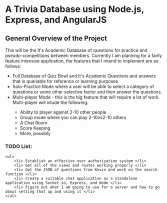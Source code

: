 # A Trivia Database using Node.js, Express, and AngularJS


## General Overview of the Project

This will be the It's Academic Database of questions for practice
and pseudo-competitions between members. Currently I am planning 
for a fairly feature intensive application, the features that I 
intend to implement are as follows:
	<ul>
		<li> Full Database of Quiz Bowl and It's Academic Questions and 
			 answers that is queriable for reference or learning purposes
		</li>
		<li>
			 Solo-Practice Mode where a user will be able to select a 
			 category of questions or some other selective factor and then
	         answer the questions.
	    </li>
	    <li> 
			 Multi-player Mode - this is the big feature that will require a
		     lot of work. Multi-player will inlude the following:
		</li>
		<ul>
			<li> Ability to player against 2-10 other people </li>
		    <li> Group mode where you can play 2-10vs2-10 others </li>
		    <li> A Chat Room </li>
		    <li> Score Keeping </li>
		    <li> More, possibly </li>
		</ul>
	</ul>

### TODO List:
	<ul>
		<li> Establish an effective user authorization system </li>
	    <li> Get all of the views and routes working properly </li>
	    <li> Get the JSON of questions from Kevin and work on the search function </li>
	    <li> Create a suitable chat application as a standalone application using Socket.io, Express, and Node </li>
	    <li> Figure out what I am going to use for a server and how to go about setting that up and using it </li>
	</ul>
